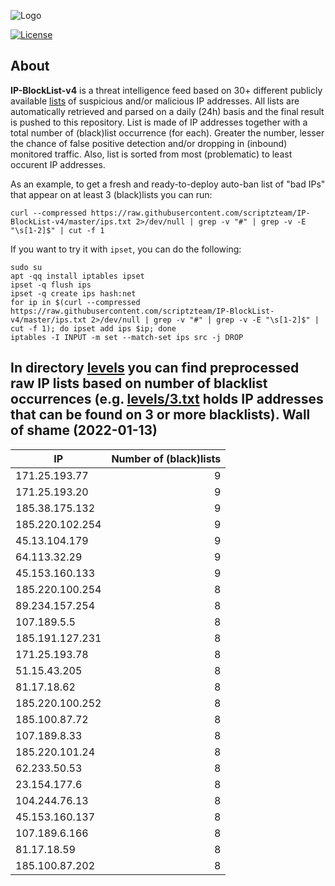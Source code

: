 ![Logo](https://i.imgur.com/PyKLAe7.png)

[![License](https://img.shields.io/badge/license-The_Unlicense-red.svg)](https://unlicense.org/)

About
----

**IP-BlockList-v4** is a threat intelligence feed based on 30+ different publicly available [lists](https://github.com/stamparm/maltrail) of suspicious and/or malicious IP addresses. All lists are automatically retrieved and parsed on a daily (24h) basis and the final result is pushed to this repository. List is made of IP addresses together with a total number of (black)list occurrence (for each). Greater the number, lesser the chance of false positive detection and/or dropping in (inbound) monitored traffic. Also, list is sorted from most (problematic) to least occurent IP addresses.

As an example, to get a fresh and ready-to-deploy auto-ban list of "bad IPs" that appear on at least 3 (black)lists you can run:

```
curl --compressed https://raw.githubusercontent.com/scriptzteam/IP-BlockList-v4/master/ips.txt 2>/dev/null | grep -v "#" | grep -v -E "\s[1-2]$" | cut -f 1
```

If you want to try it with `ipset`, you can do the following:

```
sudo su
apt -qq install iptables ipset
ipset -q flush ips
ipset -q create ips hash:net
for ip in $(curl --compressed https://raw.githubusercontent.com/scriptzteam/IP-BlockList-v4/master/ips.txt 2>/dev/null | grep -v "#" | grep -v -E "\s[1-2]$" | cut -f 1); do ipset add ips $ip; done
iptables -I INPUT -m set --match-set ips src -j DROP
```

In directory [levels](levels) you can find preprocessed raw IP lists based on number of blacklist occurrences (e.g. [levels/3.txt](levels/3.txt) holds IP addresses that can be found on 3 or more blacklists).
Wall of shame (2022-01-13)
----

|IP|Number of (black)lists|
|---|--:|
171.25.193.77|9
171.25.193.20|9
185.38.175.132|9
185.220.102.254|9
45.13.104.179|9
64.113.32.29|9
45.153.160.133|9
185.220.100.254|8
89.234.157.254|8
107.189.5.5|8
185.191.127.231|8
171.25.193.78|8
51.15.43.205|8
81.17.18.62|8
185.220.100.252|8
185.100.87.72|8
107.189.8.33|8
185.220.101.24|8
62.233.50.53|8
23.154.177.6|8
104.244.76.13|8
45.153.160.137|8
107.189.6.166|8
81.17.18.59|8
185.100.87.202|8
